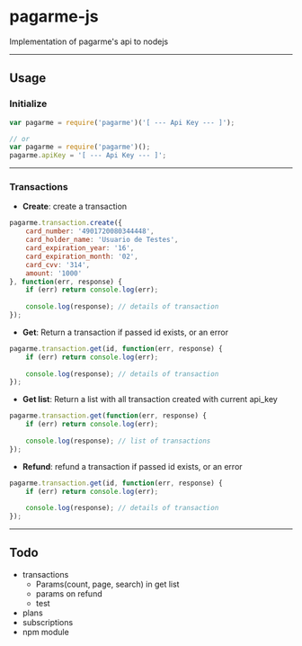# pagarme-js

Implementation of pagarme's api to nodejs

-----


## Usage

### Initialize

```js
var pagarme = require('pagarme')('[ --- Api Key --- ]');

// or
var pagarme = require('pagarme')();
pagarme.apiKey = '[ --- Api Key --- ]';
```

-----


### Transactions

* **Create**: create a transaction

```js
pagarme.transaction.create({
    card_number: '4901720080344448',
    card_holder_name: 'Usuario de Testes',
    card_expiration_year: '16',
    card_expiration_month: '02',
    card_cvv: '314',
    amount: '1000'
}, function(err, response) {
    if (err) return console.log(err);
    
    console.log(response); // details of transaction
});
```

* **Get**: Return a transaction if passed id exists, or an error

```js
pagarme.transaction.get(id, function(err, response) {
    if (err) return console.log(err);
    
    console.log(response); // details of transaction
});
```

* **Get list**: Return a list with all transaction created with current api_key

```js
pagarme.transaction.get(function(err, response) {
    if (err) return console.log(err);
    
    console.log(response); // list of transactions
});
```

* **Refund**: refund a transaction if passed id exists, or an error

```js
pagarme.transaction.get(id, function(err, response) {
    if (err) return console.log(err);
    
    console.log(response); // details of transaction
});
```

-----


## Todo

* transactions
    * Params(count, page, search) in get list
    * params on refund
    * test
* plans
* subscriptions
* npm module
